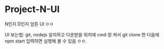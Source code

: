 # Project-N-UI
N인지 D인지 암튼 UI ㅇㅇ

UI 보는법:
git, nodejs 설치하고
다운받을 위치에 cmd 창 켜서
git clone 한 다음에
npm start 입력하면 실행해 볼 수 있음 ㅇㅇ.
